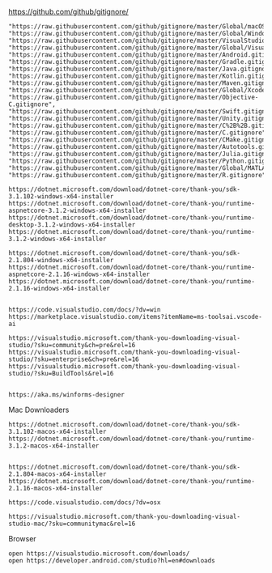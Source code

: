 

https://github.com/github/gitignore/




    "https://raw.githubusercontent.com/github/gitignore/master/Global/macOS.gitignore",
    "https://raw.githubusercontent.com/github/gitignore/master/Global/Windows.gitignore",
    "https://raw.githubusercontent.com/github/gitignore/master/VisualStudio.gitignore",
    "https://raw.githubusercontent.com/github/gitignore/master/Global/VisualStudioCode.gitignore",
    "https://raw.githubusercontent.com/github/gitignore/master/Android.gitignore",
    "https://raw.githubusercontent.com/github/gitignore/master/Gradle.gitignore",
    "https://raw.githubusercontent.com/github/gitignore/master/Java.gitignore",
    "https://raw.githubusercontent.com/github/gitignore/master/Kotlin.gitignore",
    "https://raw.githubusercontent.com/github/gitignore/master/Maven.gitignore",
    "https://raw.githubusercontent.com/github/gitignore/master/Global/Xcode.gitignore",
    "https://raw.githubusercontent.com/github/gitignore/master/Objective-C.gitignore",
    "https://raw.githubusercontent.com/github/gitignore/master/Swift.gitignore",
    "https://raw.githubusercontent.com/github/gitignore/master/Unity.gitignore",
    "https://raw.githubusercontent.com/github/gitignore/master/C%2B%2B.gitignore",
    "https://raw.githubusercontent.com/github/gitignore/master/C.gitignore",
    "https://raw.githubusercontent.com/github/gitignore/master/CMake.gitignore",
    "https://raw.githubusercontent.com/github/gitignore/master/Autotools.gitignore",
    "https://raw.githubusercontent.com/github/gitignore/master/Julia.gitignore",
    "https://raw.githubusercontent.com/github/gitignore/master/Python.gitignore",
    "https://raw.githubusercontent.com/github/gitignore/master/Global/MATLAB.gitignore",
    "https://raw.githubusercontent.com/github/gitignore/master/R.gitignore",







```
https://dotnet.microsoft.com/download/dotnet-core/thank-you/sdk-3.1.102-windows-x64-installer
https://dotnet.microsoft.com/download/dotnet-core/thank-you/runtime-aspnetcore-3.1.2-windows-x64-installer
https://dotnet.microsoft.com/download/dotnet-core/thank-you/runtime-desktop-3.1.2-windows-x64-installer
https://dotnet.microsoft.com/download/dotnet-core/thank-you/runtime-3.1.2-windows-x64-installer

https://dotnet.microsoft.com/download/dotnet-core/thank-you/sdk-2.1.804-windows-x64-installer
https://dotnet.microsoft.com/download/dotnet-core/thank-you/runtime-aspnetcore-2.1.16-windows-x64-installer
https://dotnet.microsoft.com/download/dotnet-core/thank-you/runtime-2.1.16-windows-x64-installer


https://code.visualstudio.com/docs/?dv=win
https://marketplace.visualstudio.com/items?itemName=ms-toolsai.vscode-ai

https://visualstudio.microsoft.com/thank-you-downloading-visual-studio/?sku=community&ch=pre&rel=16
https://visualstudio.microsoft.com/thank-you-downloading-visual-studio/?sku=enterprise&ch=pre&rel=16
https://visualstudio.microsoft.com/thank-you-downloading-visual-studio/?sku=BuildTools&rel=16


https://aka.ms/winforms-designer
```

Mac Downloaders

```
https://dotnet.microsoft.com/download/dotnet-core/thank-you/sdk-3.1.102-macos-x64-installer
https://dotnet.microsoft.com/download/dotnet-core/thank-you/runtime-3.1.2-macos-x64-installer


https://dotnet.microsoft.com/download/dotnet-core/thank-you/sdk-2.1.804-macos-x64-installer
https://dotnet.microsoft.com/download/dotnet-core/thank-you/runtime-2.1.16-macos-x64-installer

https://code.visualstudio.com/docs/?dv=osx

https://visualstudio.microsoft.com/thank-you-downloading-visual-studio-mac/?sku=communitymac&rel=16
```



Browser

```
open https://visualstudio.microsoft.com/downloads/
open https://developer.android.com/studio?hl=en#downloads
```






